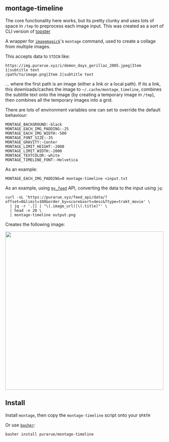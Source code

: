 ## montage-timeline

The core functionality here works, but its pretty clunky and uses lots of space in `/tmp` to preprocess each image input. This was created as a sort of CLI version of [topster](https://www.neverendingchartrendering.org/)

A wrapper for [`imagemagick`](https://imagemagick.org/index.php)'s `montage` command, used to create a collage from multiple images.

This accepts data to `STDIN` like:

```
https://img.purarue.xyz/i/demon_days_gorillaz_2005.jpeg|Item 1|subtitle text
/path/to/image.png|Item 2|subtitle text
```

... where the first path is an image (either a link or a local path). If its a link, this downloads/caches the image to `~/.cache/montage_timeline`, combines the subtitle text onto the image (by creating a temporary image in `/tmp`), then combines all the temporary images into a grid.

There are lots of environment variables one can set to override the default behaviour:

```
MONTAGE_BACKGROUND:-black
MONTAGE_EACH_IMG_PADDING:-25
MONTAGE_EACH_IMG_WIDTH:-500
MONTAGE_FONT_SIZE:-35
MONTAGE_GRAVITY:-Center
MONTAGE_LIMIT_HEIGHT:-2000
MONTAGE_LIMIT_WIDTH:-2000
MONTAGE_TEXTCOLOR:-white
MONTAGE_TIMELINE_FONT:-Helvetica
```

As an example:

```
MONTAGE_EACH_IMG_PADDING=0 montage-timeline <input.txt
```

As an example, using [`my_feed`](https://github.com/purarue/my_feed) API, converting the data to the input using `jq`:

```
curl -sL 'https://purarue.xyz/feed_api/data/?offset=0&limit=100&order_by=score&sort=desc&ftype=trakt_movie' \
  | jq -r '.[] | "\(.image_url)|\(.title)"' \
  | head -n 20 \
  | montage-timeline output.png
```

Creates the following image:

<img src="https://github.com/purarue/montage-timeline/blob/master/.github/output.png?raw=true" width="500" />

## Install

Install `montage`, then copy the `montage-timeline` script onto your `$PATH`

Or use [`basher`](https://github.com/basherpm/basher):

```bash
basher install purarue/montage-timeline
```

